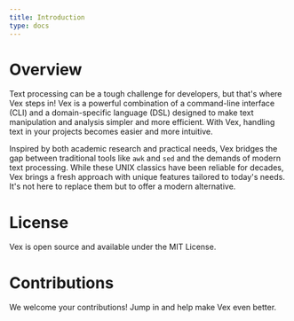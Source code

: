 ```yaml
---
title: Introduction
type: docs
---
```


# Overview

Text processing can be a tough challenge for developers, but that's where Vex steps in! Vex is a powerful combination of a command-line interface (CLI) and a domain-specific language (DSL) designed to make text manipulation and analysis simpler and more efficient. With Vex, handling text in your projects becomes easier and more intuitive.

Inspired by both academic research and practical needs, Vex bridges the gap between traditional tools like `awk` and `sed` and the demands of modern text processing. While these UNIX classics have been reliable for decades, Vex brings a fresh approach with unique features tailored to today's needs. It's not here to replace them but to offer a modern alternative.

# License

Vex is open source and available under the MIT License.

# Contributions

We welcome your contributions! Jump in and help make Vex even better.